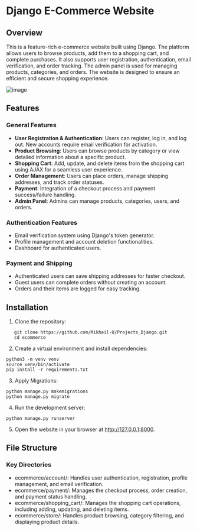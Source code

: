 # Django E-Commerce Website

## Overview

This is a feature-rich e-commerce website built using Django. The platform allows users to browse products, add them to a shopping cart, and complete purchases. It also supports user registration, authentication, email verification, and order tracking. The admin panel is used for managing products, categories, and orders. The website is designed to ensure an efficient and secure shopping experience.

![image](https://github.com/user-attachments/assets/d3c0a363-5791-4b89-8d4e-f514089ebfaf)


## Features

### General Features
- **User Registration & Authentication**: Users can register, log in, and log out. New accounts require email verification for activation.
- **Product Browsing**: Users can browse products by category or view detailed information about a specific product.
- **Shopping Cart**: Add, update, and delete items from the shopping cart using AJAX for a seamless user experience.
- **Order Management**: Users can place orders, manage shipping addresses, and track order statuses.
- **Payment**: Integration of a checkout process and payment success/failure handling.
- **Admin Panel**: Admins can manage products, categories, users, and orders.

### Authentication Features
- Email verification system using Django's token generator.
- Profile management and account deletion functionalities.
- Dashboard for authenticated users.

### Payment and Shipping
- Authenticated users can save shipping addresses for faster checkout.
- Guest users can complete orders without creating an account.
- Orders and their items are logged for easy tracking.

## Installation

1. Clone the repository:
```
   git clone https://github.com/Mikheil-U/Projects_Django.git
   cd ecommerce
```
2. Create a virtual environment and install dependencies:
```
python3 -m venv venv
source venv/bin/activate
pip install -r requirements.txt
```
3. Apply Migrations: 
```
python manage.py makemigrations
python manage.py migrate
```
4. Run the development server:
```
python manage.py runserver
```
5. Open the website in your browser at http://127.0.0.1:8000.

## File Structure
### Key Directories
* ecommerce/account/: Handles user authentication, registration, profile management, and email verification.
* ecommerce/payment/: Manages the checkout process, order creation, and payment status handling.
* ecommerce/shopping_cart/: Manages the shopping cart operations, including adding, updating, and deleting items.
* ecommerce/store/: Handles product browsing, category filtering, and displaying product details.



















